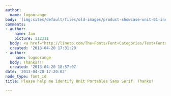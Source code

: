 ```yaml
---
author:
  name: logoorange
body: '[img:sites/default/files/old-images/product-showcase-unit-01-incl-02-and-03_6546.jpg]'
comments:
- author:
    name: Jan
    picture: 112311
  body: <a href="http://lineto.com/The+Fonts/Font+Categories/Text+Fonts/Akkurat/">Akkurat</a>.
  created: '2013-04-20 17:31:20'
- author:
    name: logoorange
  body: Thanks!!!
  created: '2013-04-20 18:57:07'
date: '2013-04-20 17:20:02'
node_type: font_id
title: Please help me identify Unit Portables Sans Serif. Thanks!

---
```

